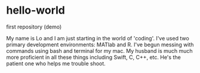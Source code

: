 # hello-world
first repository (demo)

My name is Lo and I am just starting in the world of 'coding'. I've used two primary development environments: MATlab and R. I've begun messing with commands using bash and terminal for my mac. My husband is much much more proficient in all these things including Swift, C, C++, etc. He's the patient one who helps me trouble shoot. 
